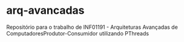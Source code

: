 # arq-avancadas
Repositório para o trabalho de INF01191 - Arquiteturas Avançadas de ComputadoresProdutor-Consumidor utilizando PThreads
